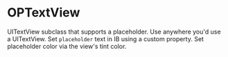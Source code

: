 OPTextView
==========

UITextView subclass that supports a placeholder. Use anywhere you'd use a UITextView. Set `placeholder` text in IB using a custom property. Set placeholder color via the view's tint color.
